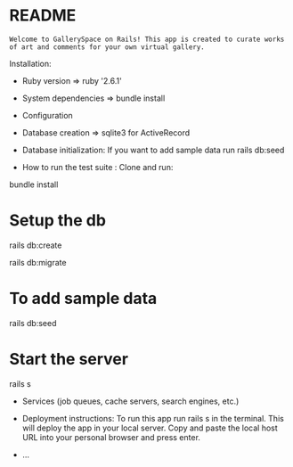 # README
    Welcome to GallerySpace on Rails! This app is created to curate works of art and comments for your own virtual gallery. 


Installation:

* Ruby version => ruby '2.6.1'

* System dependencies => bundle install

* Configuration

* Database creation => sqlite3 for ActiveRecord

* Database initialization: If you want to add sample data run rails db:seed

* How to run the test suite : Clone and run:

bundle install

# Setup the db
rails db:create 

rails db:migrate

# To add sample data
rails db:seed

# Start the server
rails s

* Services (job queues, cache servers, search engines, etc.)

* Deployment instructions: To run this app run rails s in the terminal. This will deploy the app in your local server. Copy and paste the local host URL into your personal browser and press enter. 

* ...
